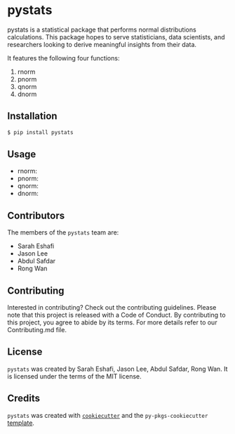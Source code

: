 # pystats

pystats is a statistical package that performs normal distributions calculations. This package hopes to serve statisticians, data scientists, and researchers looking to derive meaningful insights from their data.

It features the following four functions:
1. rnorm
2. pnorm
3. qnorm
4. dnorm

## Installation

```bash
$ pip install pystats
```

## Usage

- rnorm:
- pnorm:
- qnorm:
- dnorm:

## Contributors
The members of the `pystats` team are:
- Sarah Eshafi
- Jason Lee
- Abdul Safdar
- Rong Wan

## Contributing

Interested in contributing? Check out the contributing guidelines. Please note that this project is released with a Code of Conduct. By contributing to this project, you agree to abide by its terms. For more details refer to our Contributing.md file.

## License

`pystats` was created by Sarah Eshafi, Jason Lee, Abdul Safdar, Rong Wan. It is licensed under the terms of the MIT license.

## Credits

`pystats` was created with [`cookiecutter`](https://cookiecutter.readthedocs.io/en/latest/) and the `py-pkgs-cookiecutter` [template](https://github.com/py-pkgs/py-pkgs-cookiecutter).
